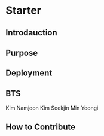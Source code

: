 # Starter

## Introdauction

## Purpose

## Deployment

## BTS
Kim Namjoon 
Kim Soekjin
Min Yoongi

## How to Contribute

